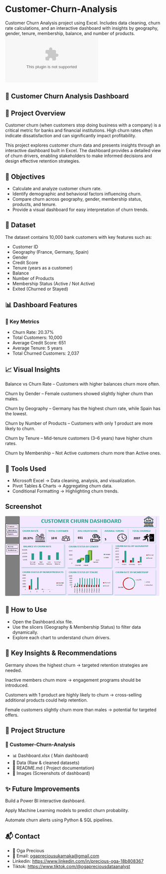 # Customer-Churn-Analysis
Customer Churn Analysis project using Excel. Includes data cleaning, churn rate calculations, and an interactive dashboard with insights by geography, gender, tenure, membership, balance, and number of products.
![Customer Churn Analysis](https://github.com/OgaPrecious/Customer-Churn-Analysis-/blob/main/Customer%20churn%20project.xlsx)
## 🏦 Customer Churn Analysis Dashboard
## 📌 Project Overview

Customer churn (when customers stop doing business with a company) is a critical metric for banks and financial institutions. High churn rates often indicate dissatisfaction and can significantly impact profitability.

This project explores customer churn data and presents insights through an interactive dashboard built in Excel. The dashboard provides a detailed view of churn drivers, enabling stakeholders to make informed decisions and design effective retention strategies.

## 🎯 Objectives

* Calculate and analyze customer churn rate.
* Identify demographic and behavioral factors influencing churn.
* Compare churn across geography, gender, membership status, products, and tenure.
* Provide a visual dashboard for easy interpretation of churn trends.

## 📂 Dataset

The dataset contains 10,000 bank customers with key features such as:

* Customer ID
* Geography (France, Germany, Spain)
* Gender
* Credit Score
* Tenure (years as a customer)
* Balance
* Number of Products
* Membership Status (Active / Not Active)
* Exited (Churned or Stayed)

## 📊 Dashboard Features
### 🔑 Key Metrics

* Churn Rate: 20.37%
* Total Customers: 10,000
* Average Credit Score: 651
* Average Tenure: 5 years
* Total Churned Customers: 2,037

## 📈 Visual Insights

Balance vs Churn Rate – Customers with higher balances churn more often.

Churn by Gender – Female customers showed slightly higher churn than males.

Churn by Geography – Germany has the highest churn rate, while Spain has the lowest.

Churn by Number of Products – Customers with only 1 product are more likely to churn.

Churn by Tenure – Mid-tenure customers (3–6 years) have higher churn rates.

Churn by Membership – Not Active customers churn more than Active ones.

## 📌 Tools Used

*  Microsoft Excel → Data cleaning, analysis, and visualization.
*  Pivot Tables & Charts → Aggregating churn data.
* Conditional Formatting → Highlighting churn trends.

## Screenshot
![Customer Churn Dashboard](https://github.com/OgaPrecious/Customer-Churn-Analysis-/blob/main/customer%20churn%20dashboard.png)

## 🚀 How to Use

* Open the Dashboard.xlsx file.
* Use the slicers (Geography & Membership Status) to filter data dynamically.
* Explore each chart to understand churn drivers.

## 📢 Key Insights & Recommendations

Germany shows the highest churn → targeted retention strategies are needed.

Inactive members churn more → engagement programs should be introduced.

Customers with 1 product are highly likely to churn → cross-selling additional products could help retention.

Female customers slightly churn more than males → potential for targeted offers.

## 📌 Project Structure
### 📁 Customer-Churn-Analysis
*  📊 Dashboard.xlsx       ( Main dashboard)
*  📂 Data                 (Raw & cleaned datasets)
* 📜 README.md             ( Project documentation)
* 📂 Images                (Screenshots of dashboard)

## ✨ Future Improvements

Build a Power BI  interactive dashboard.

Apply Machine Learning models to predict churn probability.

Automate churn alerts using Python & SQL pipelines.

## 📬 Contact

* 👤 Oga Precious
* 📧 Email: ogapreciousukamaka@gmail.com
* Linkedin: https://www.linkedin.com/in/precious-oga-18b808367
* Tiktok: https://www.tiktok.com/@ogapreciousdataanalyst
